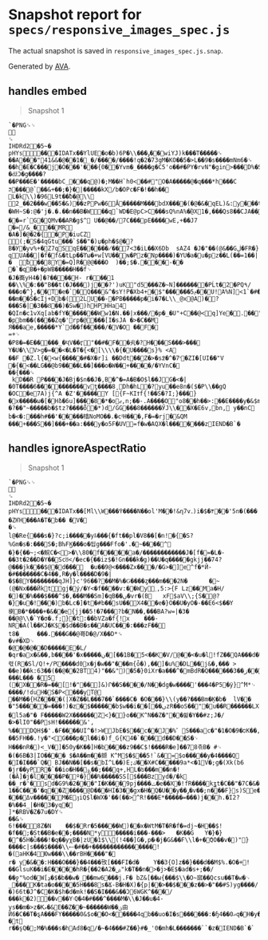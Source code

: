 # Snapshot report for `specs/responsive_images_spec.js`

The actual snapshot is saved in `responsive_images_spec.js.snap`.

Generated by [AVA](https://ava.li).

## handles embed

> Snapshot 1

    `�PNG␍␊
    ␊
       ␍
    IHDR   d   2   �5~�   	pHYs     ��  �IDATx��YlUE�o�b)6P�\\���ۅ��wiYJ)k���T�����␍
    ��A���"41&&�@��1�_�/����/����!q�2�73gΜ�KO��5�>L��9�s����mNm6�␍
    ��h�E�C���j�O���'���{0��Yvm�_����g�C5'o��#�PY�rvN"�gin>���D%�S�t�%T��*�;����>�~�������#����sA��7����+ſ��u�c�6g�y���V�520� �ǆƆ�g� ���?��P���E�'�����bC_���q @)�;M�� H`h0<��#"O�A�����@�q���*h���Cꎚ���@`��&+��;�}�|���ۨ��kX/b�OPc�F�!��h��␍
    L�k\\)�96L9t��ƀ�@\\␊
    2_��2���w��5�&)��zP Pw�6Ā�����M���bdX����(�@�&� qEL)& :y ���t�P�8(��{�␍
    �W H~S�:@�'j�.�.��n��B�W��q`WD�E@pC>C���sQ%nA%�ۢ@X1�,���Qs8��CJA��e�@� E�����{�B=�"pD��q��*��)��ѕLV:�!�	��=r`G�QMv��A R�g$^ U��@��/7C���pE���� wE,+��J7 �=/ &_���MR␍
    �A�]�@�2�{�P�iuCZ␊
    (;�S�4qGtu��� `$��"�)џ�ph�$@�?B�У�yv%+�Z7 qSqE������̸��7<3�iL��X6Db	sAZ4 �J�"��(@&��Gڶ�F R�}զ UA��|�f�f&�tLp��ϒω�+w[VU��ɴ�Pz�Np����)�YU �a�u�pz��L(��=1��|�	ƀ��8Y�=Q]R�@@���O	)��;$�.���-�� �`�qB�+�pWB�����H��f␊
    �J�㠐yH4�]�?����H- r���1 ��\\%�:��"B��t(�J���)j��?')uK򍿔"d5���Z�~N]�������PĹt�2�PQ۹/���o�^},��T�e�`�Q���&^�sY!P�Xb4+�$"������ݦ5��U!A%N]<1`�#���,��r���5RA�Їx��ث�Tbd���V����3�έƎHJ�2� ��m��Ŝ�cIj+Db�(2LU��-�PB�����p�i�7�L\\_@x@A)�?���S�|�3��Ȣ��)�Sw� )hHPHHa4␍
    �QIn�c1vXq[ab�f Y�������Ww1�N.��|x���/�p�_�U"+C��@<q]Ye�.��"d5�E�0<"�e�$"4�Bȿ[���H���S�ϼk�R_!�pbm��(����Zq�'rp�@���[I�sJA �>�C��M␊
    Я���ae,�����*Y`d��f�����/�V�O ��F�␊
    =+␊
    �P8�=�E�����_�ҶV ��ӷ"��#�F��㶢�?H���S���>���␊
    Y�U�\\V>g�=��<�L�T�{<�[\\\\�{�U����s}% <A␊
    ��F	�Z.l{�<w{�����#�X�r]i ��Ddt��Z�>�s߶�^�7י�ZI�[UI��"V	�{�<��LG��@b9����L��]���o�W�� +����/�YVnC�␍
    ��{���␍
     kD��R P����J�Bj�$n ��J�,B�^�=A�B�O$l ��JG�<�|�0T����6����������vƫ����8͵Dh�hL�?yu ��e8n�($�P\\��gQ �OC�e7A)j{^A �Z'�����Y [{F~KIϮf{!��S�?I;}���}�x�����ω�[�Hձ�6u]����8�*�oޖ,n;��-.A����O"o8��h��>:��E����y�&$mJ>��#"�Z�_����h����_�ygm�ؑ���zWL!�?��"~�����b�$tz?����ȭ�*)d/GG���8������ӲJ\\��X�E6v,bn, y��nC␍
    b�<�:���h#��'�����㯓NoMO��.�cᵟH���,F�=�rj� &QM ���⻽+���S��]���+��a:���y�o5F�UV=f�w�AQX�l�������z    IEND�B`�

## handles ignoreAspectRatio

> Snapshot 1

    `�PNG␍␊
    ␊
       ␍
    IHDR   d   2   �5~�   	pHYs     ��  �IDATx��[Ml\\W���߉����N��ol'M��!&ƞ7v۔ )i�$�۴��'5n�(��� �ZҤH���A�T�b�� �V�␍
    �␍
    l@�Re{���s�}?c;i�����yﾙ���{�ft��pl�V8��[�n!�{�S?%Gm�s�:���S�;BƕFϏ���o�딉g���Ffo�'.�~����^␍
    �}�{��~;<�鯇C�<>�\\80�f�����a�/������������J�[f�=�L�-��3t�2��D�Y��Scȣ</�ec�{��iz$�!Gn���k�g)��U�q�����gkjj��74?@���jk���$@ �d���	�u��9@<����Zx���/�G>�]e^f�*Й-�#�������C�4��,R�y�l����D�9�|�$�BY��������qJH]}c'96��?��M�%�Ԍ����ȥ� ��m���2N�		�~(@�Nx���Йktgj�ý/�Y<�f����v:��Wy˰,5:>{F Lz��Ma�H/�)��%���$���^$�,���M��Sm]�qB��ں�vr�(B	 xF$aV\\;{S�򚾇@?�}�u�!���)b�Lc�]�t�#b��sU��X4��e�}O��U�yO�-��Eؚ6<$��Y楋B�*����+�&��e{jj��5!�7���?b�N��,���BA?w=|�3� ��@@\\�`Y�σ�.f;}�t:��bVZa� f{!x	���-NR�A(l��KJ�K$�$d��B�s��A�UC���:���zF��␊
    t8�_	���.���G��@㠋D�@/X��D*␍
    �v#�XD␊
    �@�@�@ ��D�����E�L/�qr�ax�&��,b����'�x�����ڹ�[��1B�5<��K�V/@��< �u�l!fZ��QA���d�U_�,L$F:D���8�9�נ렧(R�Sl/Q!+/Ԗ����d0x�j�w��"���m{ȱ�),��]�u%�DL��j&�,��� > ��e)��k:63��(��@��2BT4)"��&")�5�}0iXr�a���^�mBdR�Q������3��ز��!���L��� �5␊
    (�X��R�=��[!�"��]&)Ր��S����/N��dg�w����֝'���4�P5�ӱ} ^֒M*␊
    ����/!ɗuH�S�P<���yT@␊
    ��M�� {HΖ����(|X�Z��L���7��`����C� �O���}\\(y��?���Bm�Ķ�b�	lV�� �"5��� ��=���!)�z�$������b$w��i��[��ںzR��oS��"�u��R������LX E�X�ْ/9\\Z�b9�.�<�Ҁ� �l5a�"� F�����W2X������Z<}�}o��K^N��Z�"��쓅�Y��#z;J�/�>�lI0"��PsH!������&', %��DQH$�'.�F����UI^�!>WJbE�$񞋐��c��J�%゛S���ac�"�1� O�9�סK��,�ЙQ��}��5FH��.!y�"<G���p�l��i�)f_G{K4�`���d ��D��֛S�␊
    H���nR�)<_V�]�50y�K��]H�b����z9��C$!����R�e]��78츢B� #␊
    �(�6B�3|IO���� $�A��m��撷	K^M$�$��5!`&�=$o�����y�4����Q␍
    �I�I���`Q� BJ��N��[��s�bI^L��)E;ك��X#C�����9a*<�1V�;g�(Xk(b6	�jr��yPR�`��io�H��؏��;���q+,HL�ʦ���m��ո�!(�Ȁ]�j�l����P�º�}��%�����SS[׎$���Bzyd�/�k␍
    ��_r�'�sd�G9%�2���"I�K���9pj����ݖ�e��X�!fR����kʓt�C��"�7C�&��(R"U�{� -1�P� k�CzF��Kގ.�v�	1��C�� �'�q��Z����@D���HI�3��gx�H�Q�U��y��ݛ�v��;n���F}s)Se�c.y�Ip�;*dD������Mq"v@�򒅊�E���~�I^�Ӥ�&-���Δv�����M�EԓiQ$l�WX�'��(��>^R!���E*�����=���)j��h.�I2?�%��4_|�H�3�yq�␊
    ]*�RBV�Z�7u�DY␍
    ��&␍
    6!���8Z�N	��$�Rr�5�����W)��x�WtM�T�R�f�=dj~�H��$!�f��;�St��B�e��;����N*y۬�����i���-���>	�K��G	Y�}�}�^�5H�ǜ���!�q��yχB�|zU�1$\\(!4��]G�,p�۾�j�G&��F\\l�+�ްQO��v�)"}����c|s���$����\\ސ�#��+����������������!�(aHK�4Юw���\\��rBH����"�␊
    r� y�&��:H���O���}��4���攼[���FI�d�	Y��3{O]z��}���d��M$%.�O�+!��GlsuK��i�E����hR�{��2�A2�ۺ"k�T��n�>�j>�E$�ad�s+;��/��ջ"%od�W[ܯ�$�b��w�_��mw6���j.F�	bZ&[��ы{���$\\�O~寙��Qcsu��T�w�␊
    _���K�ta�o����5H���8s�Ճ-B�H�X)�{p|��>��$���z��>�"��#S)yg����/�)66t�J^�C�K�$h�d�mk!��S�I���&��Ͻ6WGK^���/� ��k�2)��v��Y۽Q�4�#���^����M�\\�J��u�4-ys��m�>z�Kވ�&E��Z��~������W��ؾ由Ӥ6�C��T�ȿA���FY�����0&$o��O<�����4qb��uo�I�s������:�ɧޣ0��4q�H�y�"is?�ͦt␍
    r��şQ�;M�%���s�hAd8�q/�~�4���#Z��}#�_'0�mh�L�������``�z�    IEND�B`�`